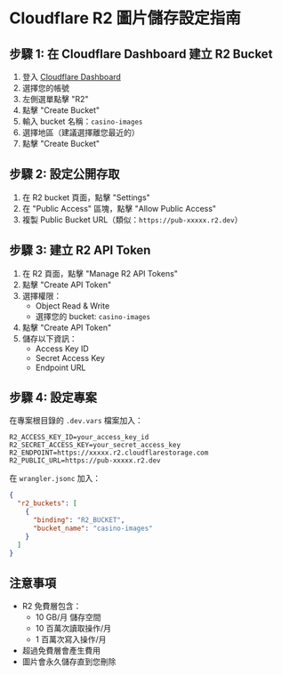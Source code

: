 # Cloudflare R2 圖片儲存設定指南

## 步驟 1: 在 Cloudflare Dashboard 建立 R2 Bucket

1. 登入 [Cloudflare Dashboard](https://dash.cloudflare.com/)
2. 選擇您的帳號
3. 左側選單點擊 "R2"
4. 點擊 "Create Bucket"
5. 輸入 bucket 名稱：`casino-images`
6. 選擇地區（建議選擇離您最近的）
7. 點擊 "Create Bucket"

## 步驟 2: 設定公開存取

1. 在 R2 bucket 頁面，點擊 "Settings"
2. 在 "Public Access" 區塊，點擊 "Allow Public Access"
3. 複製 Public Bucket URL（類似：`https://pub-xxxxx.r2.dev`）

## 步驟 3: 建立 R2 API Token

1. 在 R2 頁面，點擊 "Manage R2 API Tokens"
2. 點擊 "Create API Token"
3. 選擇權限：
   - Object Read & Write
   - 選擇您的 bucket: `casino-images`
4. 點擊 "Create API Token"
5. 儲存以下資訊：
   - Access Key ID
   - Secret Access Key
   - Endpoint URL

## 步驟 4: 設定專案

在專案根目錄的 `.dev.vars` 檔案加入：

```
R2_ACCESS_KEY_ID=your_access_key_id
R2_SECRET_ACCESS_KEY=your_secret_access_key
R2_ENDPOINT=https://xxxxx.r2.cloudflarestorage.com
R2_PUBLIC_URL=https://pub-xxxxx.r2.dev
```

在 `wrangler.jsonc` 加入：

```json
{
  "r2_buckets": [
    {
      "binding": "R2_BUCKET",
      "bucket_name": "casino-images"
    }
  ]
}
```

## 注意事項

- R2 免費層包含：
  - 10 GB/月 儲存空間
  - 10 百萬次讀取操作/月
  - 1 百萬次寫入操作/月
- 超過免費層會產生費用
- 圖片會永久儲存直到您刪除